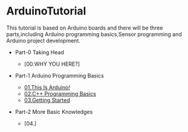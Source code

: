 # ArduinoTutorial
This tutorial is based on Arduino boards and there will be three parts,including Arduino programming basics,Sensor programming and Arduino project development.  
* Part-0 Taking Head
    - [00.WHY YOU HERE?]
* Part-1 Arduino Programming Basics
    - [01.This Is Arduino!](https://github.com/CloudPalaceLab/ArduinoTutorial/blob/main/01.This%20Is%20Arduino!.md)
    - [02.C++ Programming Basics](https://github.com/510Lab/ArduinoTutorial/blob/main/02.C%2B%2B%20Programming%20Basics.md)
    - [03.Getting Started](https://github.com/510Lab/ArduinoTutorial/blob/main/03.Getting%20Started.md)

* Part-2 More Basic Knowledges 
    - [04.]
